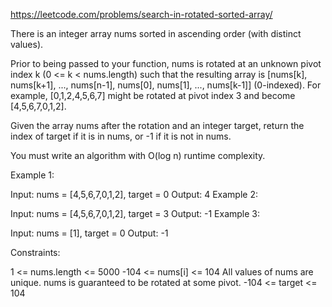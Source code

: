 https://leetcode.com/problems/search-in-rotated-sorted-array/

There is an integer array nums sorted in ascending order (with distinct values).

Prior to being passed to your function, nums is rotated at an unknown pivot index k (0 <= k < nums.length) such that the resulting array is [nums[k], nums[k+1], ..., nums[n-1], nums[0], nums[1], ..., nums[k-1]] (0-indexed). For example, [0,1,2,4,5,6,7] might be rotated at pivot index 3 and become [4,5,6,7,0,1,2].

Given the array nums after the rotation and an integer target, return the index of target if it is in nums, or -1 if it is not in nums.

You must write an algorithm with O(log n) runtime complexity.

 

Example 1:

Input: nums = [4,5,6,7,0,1,2], target = 0
Output: 4
Example 2:

Input: nums = [4,5,6,7,0,1,2], target = 3
Output: -1
Example 3:

Input: nums = [1], target = 0
Output: -1
 

Constraints:

1 <= nums.length <= 5000
-104 <= nums[i] <= 104
All values of nums are unique.
nums is guaranteed to be rotated at some pivot.
-104 <= target <= 104
